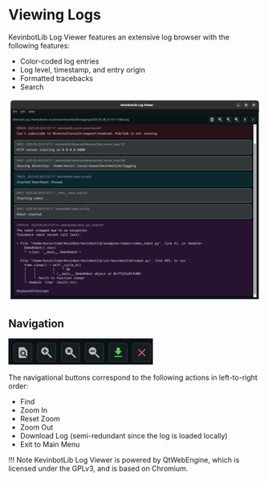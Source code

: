 # Viewing Logs

KevinbotLib Log Viewer features an extensive log browser with the following features:

* Color-coded log entries
* Log level, timestamp, and entry origin
* Formatted tracebacks
* Search

![log-viewer-main.png](../../media/log-viewer-main.png)

## Navigation

![log-viewer-nav.png](../../media/log-viewer-nav.png)

The navigational buttons correspond to the following actions in left-to-right order:

* Find
* Zoom In
* Reset Zoom
* Zoom Out
* Download Log (semi-redundant since the log is loaded locally)
* Exit to Main Menu

!!! Note
    KevinbotLib Log Viewer is powered by QtWebEngine, which is licensed under the GPLv3, and is based on Chromium.